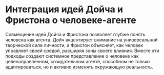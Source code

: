 # Интеграция идей Дойча и Фристона о человеке-агенте

Совмещение идей Дойча и Фристона позволяет глубже понять человека как агента. Дойч акцентирует внимание на универсальной творческой силе личности, а Фристон объясняет, как человек управляет своей средой, расширяя зоны своего влияния. Вместе эти подходы создают системное представление о человеке как целенаправленном, созидательном агенте, способном не только адаптироваться, но и активно изменять окружающую реальность.
